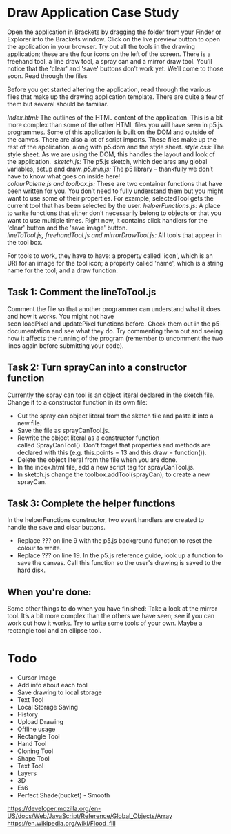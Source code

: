# Draw Application Case Study

Open the application in Brackets by dragging the folder from your Finder or Explorer into the Brackets window. Click on the live preview button to open the application in your browser. Try out all the tools in the drawing application; these are the four icons on the left of the screen. There is a freehand tool, a line draw tool, a spray can and a mirror draw tool. You’ll notice that the 'clear' and 'save' buttons don’t work yet. We’ll come to those soon.
Read through the files

Before you get started altering the application, read through the various files that make up the drawing application template. There are quite a few of them but several should be familiar.

*Index.html:* The outlines of the HTML content of the application. This is a bit more complex than some of the other HTML files you will have seen in p5.js programmes. Some of this application is built on the DOM and outside of the canvas. There are also a lot of script imports. These files make up the rest of the application, along with p5.dom and the style sheet.
*style.css:* The style sheet. As we are using the DOM, this handles the layout and look of the application. 
*sketch.js:* The p5.js sketch, which declares any global variables, setup and draw.
*p5.min.js:* The p5 library – thankfully we don’t have to know what goes on inside here!
*colourPalette.js and toolbox.js:* These are two container functions that have been written for you. You don’t need to fully understand them but you might want to use some of their properties. For example, selectedTool gets the current tool that has been selected by the user.
*helperFunctions.js:* A place to write functions that either don’t necessarily belong to objects or that you want to use multiple times. Right now, it contains click handlers for the 'clear' button and the 'save image' button.
*lineToTool.js, freehandTool.js and mirrorDrawTool.js:* All tools that appear in the tool box. 

For tools to work, they have to have: a property called 'icon', which is an URI for an image for the tool icon; a property called 'name', which is a string name for the tool; and a draw function.

## Task 1: Comment the lineToTool.js
Comment the file so that another programmer can understand what it does and how it works. You might not have seen loadPixel and updatePixel functions before. Check them out in the p5 documentation and see what they do. Try commenting them out and seeing how it affects the running of the program (remember to uncomment the two lines again before submitting your code).

## Task 2: Turn sprayCan into a constructor function
Currently the spray can tool is an object literal declared in the sketch file. Change it to a constructor function in its own file:

* Cut the spray can object literal from the sketch file and paste it into a new file. 
* Save the file as sprayCanTool.js.
* Rewrite the object literal as a constructor function called SprayCanTool(). Don’t forget that properties and methods are declared with this (e.g. this.points = 13 and this.draw = function()).
* Delete the object literal from the file when you are done.
* In the index.html file, add a new script tag for sprayCanTool.js.
* In sketch.js change the toolbox.addTool(sprayCan); to create a new sprayCan.

## Task 3: Complete the helper functions
In the helperFunctions constructor, two event handlers are created to handle the save and clear buttons.

* Replace ??? on line 9 with the p5.js background function to reset the colour to white.
* Replace ??? on line 19. In the p5.js reference guide, look up a function to save the canvas. Call this function so the user's drawing is saved to the hard disk.

## When you're done: 
Some other things to do when you have finished:
Take a look at the mirror tool. It’s a bit more complex than the others we have seen; see if you can work out how it works.
Try to write some tools of your own. Maybe a rectangle tool and an ellipse tool.


# Todo
- Cursor Image
- Add info about each tool
- Save drawing to local storage
- Text Tool
- Local Storage Saving
- History
- Upload Drawing
- Offline usage
- Rectangle Tool
- Hand Tool
- Cloning Tool
- Shape Tool
- Text Tool
- Layers
- 3D
- Es6
- Perfect Shade(bucket) - Smooth

https://developer.mozilla.org/en-US/docs/Web/JavaScript/Reference/Global_Objects/Array
https://en.wikipedia.org/wiki/Flood_fill